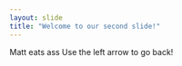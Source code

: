 ```yaml
---
layout: slide
title: "Welcome to our second slide!"
---
```

Matt eats ass
Use the left arrow to go back!
